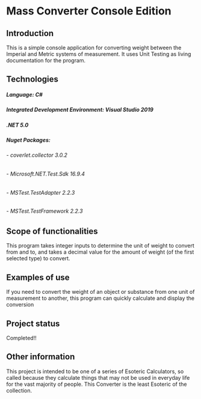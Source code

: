# Mass Converter Console Edition

## Introduction
This is a simple console application for converting weight between the Imperial and Metric systems of measurement. It uses Unit Testing as living documentation for the program.

## Technologies
##### Language: C#
##### Integrated Development Environment: Visual Studio 2019
##### .NET 5.0
##### Nuget Packages:
###### 	- coverlet.collector		3.0.2
###### 	- Microsoft.NET.Test.Sdk	16.9.4
###### 	- MSTest.TestAdapter		2.2.3
###### 	- MSTest.TestFramework		2.2.3

## Scope of functionalities
This program takes integer inputs to determine the unit of weight to convert from and to, and takes a decimal value for the amount of weight (of the first selected type) to convert.

## Examples of use
If you need to convert the weight of an object or substance from one unit of measurement to another, this program can quickly calculate and display the conversion

## Project status
Completed!!

## Other information
This project is intended to be one of a series of Esoteric Calculators, so called because they calculate things that may not be used in everyday life for the vast majority of people. This Converter is the least Esoteric of the collection.
